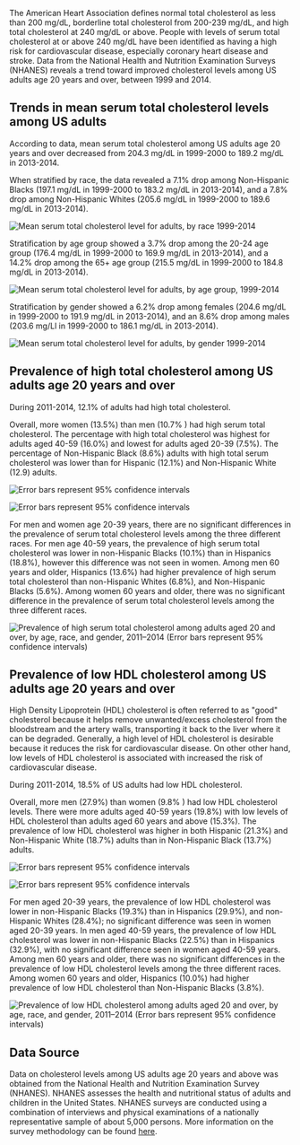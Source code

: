 The American Heart Association defines normal total cholesterol as less than 200 mg/dL, borderline total cholesterol from 200-239 mg/dL, and high total cholesterol at 240 mg/dL or above. People with levels of serum total cholesterol at or above 240 mg/dL have been identified as having a high risk for cardiovascular disease, especially coronary heart disease and stroke. Data from the National Health and Nutrition Examination Surveys (NHANES) reveals a trend toward improved cholesterol levels among US adults age 20 years and over, between 1999 and 2014.

Trends in mean serum total cholesterol levels among US adults
-------------------------------------------------------------

According to data, mean serum total cholesterol among US adults age 20 years and over decreased from 204.3 mg/dL in 1999-2000 to 189.2 mg/dL in 2013-2014.

When stratified by race, the data revealed a 7.1% drop among Non-Hispanic Blacks (197.1 mg/dL in 1999-2000 to 183.2 mg/dL in 2013-2014), and a 7.8% drop among Non-Hispanic Whites (205.6 mg/dL in 1999-2000 to 189.6 mg/dL in 2013-2014).

![Mean serum total cholesterol level for adults, by race 1999-2014](https://raw.githubusercontent.com/kabirumurtala/kabirumurtala.github.io/master/_posts/figure/cholesterol1.png)

Stratification by age group showed a 3.7% drop among the 20-24 age group (176.4 mg/dL in 1999-2000 to 169.9 mg/dL in 2013-2014), and a 14.2% drop among the 65+ age group (215.5 mg/dL in 1999-2000 to 184.8 mg/dL in 2013-2014).

![Mean serum total cholesterol level for adults, by age group, 1999-2014](https://raw.githubusercontent.com/kabirumurtala/kabirumurtala.github.io/master/_posts/figure/cholesterol2.png)

Stratification by gender showed a 6.2% drop among females (204.6 mg/dL in 1999-2000 to 191.9 mg/dL in 2013-2014), and an 8.6% drop among males (203.6 mg/Ll in 1999-2000 to 186.1 mg/dL in 2013-2014).

![Mean serum total cholesterol level for adults, by gender 1999-2014](https://raw.githubusercontent.com/kabirumurtala/kabirumurtala.github.io/master/_posts/figure/cholesterol3.png)

Prevalence of high total cholesterol among US adults age 20 years and over
--------------------------------------------------------------------------

During 2011-2014, 12.1% of adults had high total cholesterol.

Overall, more women (13.5%) than men (10.7% ) had high serum total cholesterol. The percentage with high total cholesterol was highest for adults aged 40-59 (16.0%) and lowest for adults aged 20-39 (7.5%). The percentage of Non-Hispanic Black (8.6%) adults with high total serum cholesterol was lower than for Hispanic (12.1%) and Non-Hispanic White (12.9) adults.

![Error bars represent 95% confidence intervals](https://raw.githubusercontent.com/kabirumurtala/kabirumurtala.github.io/master/_posts/figure/cholesterol4.png)

![Error bars represent 95% confidence intervals](https://raw.githubusercontent.com/kabirumurtala/kabirumurtala.github.io/master/_posts/figure/cholesterol4.png)

For men and women age 20-39 years, there are no significant differences in the prevalence of serum total cholesterol levels among the three different races. For men age 40-59 years, the prevalence of high serum total cholesterol was lower in non-Hispanic Blacks (10.1%) than in Hispanics (18.8%), however this difference was not seen in women. Among men 60 years and older, Hispanics (13.6%) had higher prevalence of high serum total cholesterol than non-Hispanic Whites (6.8%), and Non-Hispanic Blacks (5.6%). Among women 60 years and older, there was no significant difference in the prevalence of serum total cholesterol levels among the three different races.

![Prevalence of high serum total cholesterol among adults aged 20 and over, by age, race, and gender, 2011–2014 (Error bars represent 95% confidence intervals)](https://raw.githubusercontent.com/kabirumurtala/kabirumurtala.github.io/master/_posts/figure/cholesterol6.png)

Prevalence of low HDL cholesterol among US adults age 20 years and over
-----------------------------------------------------------------------

High Density Lipoprotein (HDL) cholesterol is often referred to as "good" cholesterol because it helps remove unwanted/excess cholesterol from the bloodstream and the artery walls, transporting it back to the liver where it can be degraded. Generally, a high level of HDL cholesterol is desirable because it reduces the risk for cardiovascular disease. On other other hand, low levels of HDL cholesterol is associated with increased the risk of cardiovascular disease.

During 2011-2014, 18.5% of US adults had low HDL cholesterol.

Overall, more men (27.9%) than women (9.8% ) had low HDL cholesterol levels. There were more adults aged 40-59 years (19.8%) with low levels of HDL cholesterol than adults aged 60 years and above (15.3%). The prevalence of low HDL cholesterol was higher in both Hispanic (21.3%) and Non-Hispanic White (18.7%) adults than in Non-Hispanic Black (13.7%) adults.

![Error bars represent 95% confidence intervals](https://raw.githubusercontent.com/kabirumurtala/kabirumurtala.github.io/master/_posts/figure/cholesterol7.png)

![Error bars represent 95% confidence intervals](https://raw.githubusercontent.com/kabirumurtala/kabirumurtala.github.io/master/_posts/figure/cholesterol8.png)

For men aged 20-39 years, the prevalence of low HDL cholesterol was lower in non-Hispanic Blacks (19.3%) than in Hispanics (29.9%), and non-Hispanic Whites (28.4%); no significant difference was seen in women aged 20-39 years. In men aged 40-59 years, the prevalence of low HDL cholesterol was lower in non-Hispanic Blacks (22.5%) than in Hispanics (32.9%), with no significant difference seen in women aged 40-59 years. Among men 60 years and older, there was no significant differences in the prevalence of low HDL cholesterol levels among the three different races. Among women 60 years and older, Hispanics (10.0%) had higher prevalence of low HDL cholesterol than Non-Hispanic Blacks (3.8%).

![Prevalence of low HDL cholesterol among adults aged 20 and over, by age, race, and gender, 2011–2014 (Error bars represent 95% confidence intervals)](https://raw.githubusercontent.com/kabirumurtala/kabirumurtala.github.io/master/_posts/figure/cholesterol9.png)

Data Source
-----------

Data on cholesterol levels among US adults age 20 years and above was obtained from the National Health and Nutrition Examination Survey (NHANES). NHANES assesses the health and nutritional status of adults and children in the United States. NHANES surveys are conducted using a combination of interviews and physical examinations of a nationally representative sample of about 5,000 persons. More information on the survey methodology can be found [here](https://www.cdc.gov/nchs/nhanes/).
